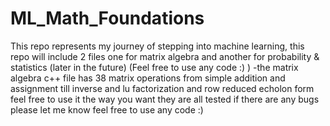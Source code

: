# ML_Math_Foundations
This repo represents my journey of stepping into machine learning, this repo will include 2 files one for matrix algebra and another for probability & statistics (later in the future) (Feel free to use any code :) ) 
-the matrix algebra c++ file has 38 matrix operations from simple addition and assignment till inverse and lu factorization and row reduced echolon form feel free to use it the way you want 
they are all tested if there are any bugs please let me know 
feel free to use any code :)
